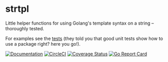 # strtpl

Little helper functions for using Golang's template syntax on a string – thoroughly tested.

For examples see the [tests](strtpl_test.go) (they told you that good unit tests show how to use a package right? here you go!).

[![Documentation](https://godoc.org/github.com/jojomi/strtpl?status.svg)](http://godoc.org/github.com/jojomi/strtpl)
[![CircleCI](https://circleci.com/gh/jojomi/strtpl.svg?style=svg)](https://circleci.com/gh/jojomi/strtpl)
[![Coverage Status](https://coveralls.io/repos/github/jojomi/strtpl/badge.svg?branch=master)](https://coveralls.io/github/jojomi/strtpl?branch=master)
[![Go Report Card](https://goreportcard.com/badge/github.com/jojomi/strtpl)](https://goreportcard.com/report/github.com/jojomi/strtpl)